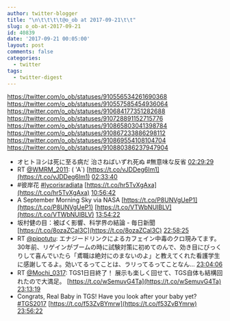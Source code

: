 ```yaml
---
author: twitter-blogger
title: "\n\t\t\t\t@o_ob at 2017-09-21\t\t"
slug: o_ob-at-2017-09-21
id: 40839
date: '2017-09-21 00:05:00'
layout: post
comments: false
categories:
  - twitter
tags:
  - twitter-digest
---
```


https://twitter.com/o_ob/statuses/910556534261690368 https://twitter.com/o_ob/statuses/910557585454936064 https://twitter.com/o_ob/statuses/910684177351282688 https://twitter.com/o_ob/statuses/910728891152715776 https://twitter.com/o_ob/statuses/910865803041398784 https://twitter.com/o_ob/statuses/910867233886298112 https://twitter.com/o_ob/statuses/910869554108104704 https://twitter.com/o_ob/statuses/910880386237947904  

*   オヒトヨシは死に至る病だ 治さねばいずれ死ぬ #無意味な反省 [02:29:29](https://twitter.com/o_ob/statuses/910556534261690368)
*   RT [@WMRM_2011](https://twitter.com/WMRM_2011): ( 'A`) [https://t.co/vJDDeg6Im1](https://t.co/vJDDeg6Im1) [02:33:40](https://twitter.com/o_ob/statuses/910557585454936064)
*   #彼岸花 [#lycorisradiata](https://twitter.com/search?q=%23lycorisradiata&src=hash) [https://t.co/hr5TvXgAxa](https://t.co/hr5TvXgAxa) [10:56:42](https://twitter.com/o_ob/statuses/910684177351282688)
*   A September Morning Sky via NASA [https://t.co/P8UNVgUeP1](https://t.co/P8UNVgUeP1) [https://t.co/VTWbNUIBLV](https://t.co/VTWbNUIBLV) [13:54:22](https://twitter.com/o_ob/statuses/910728891152715776)
*   坂村健の目：被ばく影響、科学界の結論 - 毎日新聞 [https://t.co/8ozaZCal3C](https://t.co/8ozaZCal3C) [22:58:25](https://twitter.com/o_ob/statuses/910865803041398784)
*   RT [@pipotutu](https://twitter.com/pipotutu): エナジードリンクによるカフェイン中毒のクロ現みてます。30年前、リゲインがブームの時に試験対策に初めてのんで、効き目にびっくりして喜んでいたら「鳶職は絶対にのまないのよ」と教えてくれた看護学生に感謝してるよ。効いてるってことは、ラリってるってことなん… [23:04:06](https://twitter.com/o_ob/statuses/910867233886298112)
*   RT [@Mochi_0317](https://twitter.com/Mochi_0317): TGS1日目終了！ 展示も楽しく回せて、TGS自体も結構回れたので大満足。 [https://t.co/wSemuvG4Ta](https://t.co/wSemuvG4Ta) [23:13:19](https://twitter.com/o_ob/statuses/910869554108104704)
*   Congrats, Real Baby in TGS! Have you look after your baby yet? [#TGS2017](https://twitter.com/search?q=%23TGS2017&src=hash) [https://t.co/f53ZvBYmrw](https://t.co/f53ZvBYmrw) [23:56:22](https://twitter.com/o_ob/statuses/910880386237947904)